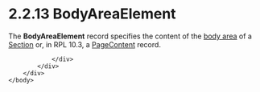 <html dir="LTR" xmlns:mshelp="http://msdn.microsoft.com/mshelp" xmlns:ddue="http://ddue.schemas.microsoft.com/authoring/2003/5" xmlns:xlink="http://www.w3.org/1999/xlink" xmlns:tool="http://www.microsoft.com/tooltip">
    <head>
        <meta http-equiv="Content-Type" content="text/html; CHARSET=utf-8"></meta>
        <meta name="save" content="history"></meta>
        <title>2.2.13 BodyAreaElement</title>
        <xml>
            <mshelp:toctitle title="2.2.13 BodyAreaElement"></mshelp:toctitle>
            <mshelp:rltitle title="[MS-RPL]: BodyAreaElement"></mshelp:rltitle>
            <mshelp:keyword index="A" term="95a5d250-a0be-4523-9c2f-9c10552ab136"></mshelp:keyword>
            <mshelp:attr name="DCSext.ContentType" value="open specification"></mshelp:attr>
            <mshelp:attr name="AssetID" value="95a5d250-a0be-4523-9c2f-9c10552ab136"></mshelp:attr>
            <mshelp:attr name="TopicType" value="kbRef"></mshelp:attr>
            <mshelp:attr name="DCSext.Title" value="[MS-RPL]: BodyAreaElement" />
        </xml>
    </head>
    <body>
        <div id="header">
            <h1 class="heading">2.2.13 BodyAreaElement</h1>
        </div>
        <div id="mainSection">
            <div id="mainBody">
                <div id="allHistory" class="saveHistory"></div>
                <div id="sectionSection0" class="section" name="collapseableSection">
                    

<p>The <b>BodyAreaElement</b> record specifies the content of
the <a href="75ae48f7-746b-4b41-919c-6699fa28b3ef.html#gt_575a1308-df3d-4439-a039-54feac0baf23">body area</a> of a <a href="f18f7992-cdb6-4d26-8b6d-dd3977d80ad5.html">Section</a> or, in RPL 10.3, a
<a href="031cb41d-d136-43e5-8d0c-bf1fe123f806.html">PageContent</a> record.</p>


                </div>
            </div>
        </div>
    </body>
</html>